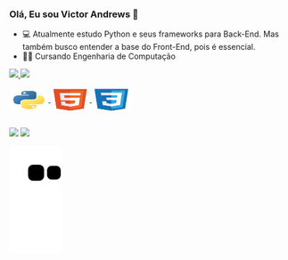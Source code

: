 ### Olá, Eu sou Victor Andrews 👋

- 💻 Atualmente estudo Python e seus frameworks para Back-End. Mas também busco entender a base do Front-End, pois é essencial.
- 👨‍🎓 Cursando Engenharia de Computação

<div>
  <a href="https://github.com/vit4o021">
   <img height="180em" src="https://github-readme-stats.vercel.app/api?username=vit4o021&show_icons=true&theme=midnight-purple&include_all_commits=true&count_private=true"/>
  <img height="180em" src="https://github-readme-stats.vercel.app/api/top-langs/?username=vit4o021&layout=compact&langs_count=7&theme=midnight-purple"/>
</div>
  
<div style="display: inline_block"><br>
  <img align="center" alt="Rafa-Python" height="40" width="70" src="https://raw.githubusercontent.com/devicons/devicon/master/icons/python/python-original.svg">
   <img align="center" alt="Rafa-HTML" height="40" width="70" src="https://raw.githubusercontent.com/devicons/devicon/master/icons/html5/html5-original.svg">
  <img align="center" alt="Rafa-CSS" height="40" width="70" src="https://raw.githubusercontent.com/devicons/devicon/master/icons/css3/css3-original.svg">
</div>
  
  ##
  
<div> 
  <a href = "mailto:oliveiravitao68@gmail.com"><img src="https://img.shields.io/badge/Gmail-D14836?style=for-the-badge&logo=gmail&logoColor=white" target="_blank"></a>
  <a href="https://www.linkedin.com/in/victor-andrews-queiroz-de-oliveira-9040871a3" target="_blank"><img src="https://img.shields.io/badge/-LinkedIn-%230077B5?style=for-the-badge&logo=linkedin&logoColor=white" target="_blank"></a> 
</div>

![Snake animation](https://github.com/vit4o021/vit4o021/blob/output/github-contribution-grid-snake.svg)
